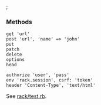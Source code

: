 ;

### Methods

    get 'url'
    post 'url', 'name' => 'john'
    put
    patch
    delete
    options
    head

    authorize 'user', 'pass'
    env 'rack.session', csrf: 'token'
    header 'Content-Type', 'text/html'

See [rack/test.rb](https://github.com/brynary/rack-test/blob/master/lib/rack/test.rb).

